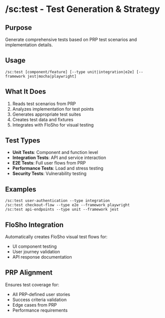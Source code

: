 # /sc:test - Test Generation & Strategy

## Purpose
Generate comprehensive tests based on PRP test scenarios and implementation details.

## Usage
```
/sc:test [component/feature] [--type unit|integration|e2e] [--framework jest|mocha|playwright]
```

## What It Does
1. Reads test scenarios from PRP
2. Analyzes implementation for test points
3. Generates appropriate test suites
4. Creates test data and fixtures
5. Integrates with FloSho for visual testing

## Test Types
- **Unit Tests**: Component and function level
- **Integration Tests**: API and service interaction
- **E2E Tests**: Full user flows from PRP
- **Performance Tests**: Load and stress testing
- **Security Tests**: Vulnerability testing

## Examples
```
/sc:test user-authentication --type integration
/sc:test checkout-flow --type e2e --framework playwright
/sc:test api-endpoints --type unit --framework jest
```

## FloSho Integration
Automatically creates FloSho visual test flows for:
- UI component testing
- User journey validation
- API response documentation

## PRP Alignment
Ensures test coverage for:
- All PRP-defined user stories
- Success criteria validation
- Edge cases from PRP
- Performance requirements